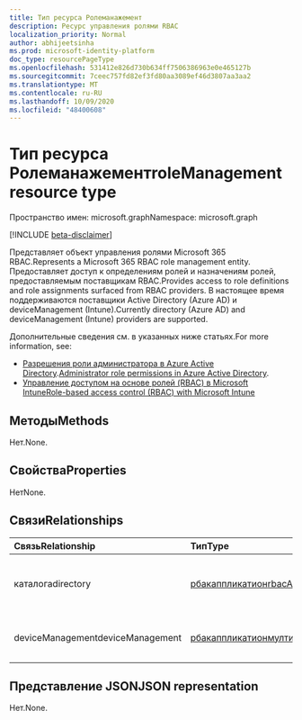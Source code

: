 ```yaml
---
title: Тип ресурса Ролеманажемент
description: Ресурс управления ролями RBAC
localization_priority: Normal
author: abhijeetsinha
ms.prod: microsoft-identity-platform
doc_type: resourcePageType
ms.openlocfilehash: 531412e826d730b634ff7506386963e0e465127b
ms.sourcegitcommit: 7ceec757fd82ef3fd80aa3089ef46d3807aa3aa2
ms.translationtype: MT
ms.contentlocale: ru-RU
ms.lasthandoff: 10/09/2020
ms.locfileid: "48400608"
---
```

# <a name="rolemanagement-resource-type"></a><span data-ttu-id="28e76-103">Тип ресурса Ролеманажемент</span><span class="sxs-lookup"><span data-stu-id="28e76-103">roleManagement resource type</span></span>

<span data-ttu-id="28e76-104">Пространство имен: microsoft.graph</span><span class="sxs-lookup"><span data-stu-id="28e76-104">Namespace: microsoft.graph</span></span>

[!INCLUDE [beta-disclaimer](../../includes/beta-disclaimer.md)]

<span data-ttu-id="28e76-105">Представляет объект управления ролями Microsoft 365 RBAC.</span><span class="sxs-lookup"><span data-stu-id="28e76-105">Represents a Microsoft 365 RBAC role management entity.</span></span> <span data-ttu-id="28e76-106">Предоставляет доступ к определениям ролей и назначениям ролей, предоставляемым поставщикам RBAC.</span><span class="sxs-lookup"><span data-stu-id="28e76-106">Provides access to role definitions and role assignments surfaced from RBAC providers.</span></span> <span data-ttu-id="28e76-107">В настоящее время поддерживаются поставщики Active Directory (Azure AD) и deviceManagement (Intune).</span><span class="sxs-lookup"><span data-stu-id="28e76-107">Currently directory (Azure AD) and  deviceManagement (Intune) providers are supported.</span></span> 

<span data-ttu-id="28e76-108">Дополнительные сведения см. в указанных ниже статьях.</span><span class="sxs-lookup"><span data-stu-id="28e76-108">For more information, see:</span></span> 
* <span data-ttu-id="28e76-109">[Разрешения роли администратора в Azure Active Directory](/azure/active-directory/users-groups-roles/directory-assign-admin-roles).</span><span class="sxs-lookup"><span data-stu-id="28e76-109">[Administrator role permissions in Azure Active Directory](/azure/active-directory/users-groups-roles/directory-assign-admin-roles).</span></span>
* [<span data-ttu-id="28e76-110">Управление доступом на основе ролей (RBAC) в Microsoft Intune</span><span class="sxs-lookup"><span data-stu-id="28e76-110">Role-based access control (RBAC) with Microsoft Intune</span></span>](/mem/intune/fundamentals/role-based-access-control)

## <a name="methods"></a><span data-ttu-id="28e76-111">Методы</span><span class="sxs-lookup"><span data-stu-id="28e76-111">Methods</span></span>

<span data-ttu-id="28e76-112">Нет.</span><span class="sxs-lookup"><span data-stu-id="28e76-112">None.</span></span>

## <a name="properties"></a><span data-ttu-id="28e76-113">Свойства</span><span class="sxs-lookup"><span data-stu-id="28e76-113">Properties</span></span>

<span data-ttu-id="28e76-114">Нет</span><span class="sxs-lookup"><span data-stu-id="28e76-114">None.</span></span>

## <a name="relationships"></a><span data-ttu-id="28e76-115">Связи</span><span class="sxs-lookup"><span data-stu-id="28e76-115">Relationships</span></span>

| <span data-ttu-id="28e76-116">Связь</span><span class="sxs-lookup"><span data-stu-id="28e76-116">Relationship</span></span> | <span data-ttu-id="28e76-117">Тип</span><span class="sxs-lookup"><span data-stu-id="28e76-117">Type</span></span>        | <span data-ttu-id="28e76-118">Описание</span><span class="sxs-lookup"><span data-stu-id="28e76-118">Description</span></span> |
|:-------------|:------------|:------------|
|<span data-ttu-id="28e76-119">каталога</span><span class="sxs-lookup"><span data-stu-id="28e76-119">directory</span></span>|[<span data-ttu-id="28e76-120">рбакаппликатион</span><span class="sxs-lookup"><span data-stu-id="28e76-120">rbacApplication</span></span>](rbacapplication.md)| <span data-ttu-id="28e76-121">Только для чтения.</span><span class="sxs-lookup"><span data-stu-id="28e76-121">Read-only.</span></span> <span data-ttu-id="28e76-122">Допускается значение null.</span><span class="sxs-lookup"><span data-stu-id="28e76-122">Nullable.</span></span>|
|<span data-ttu-id="28e76-123">deviceManagement</span><span class="sxs-lookup"><span data-stu-id="28e76-123">deviceManagement</span></span>|[<span data-ttu-id="28e76-124">рбакаппликатионмултипле</span><span class="sxs-lookup"><span data-stu-id="28e76-124">rbacApplicationMultiple</span></span>](rbacapplicationmultiple.md)| <span data-ttu-id="28e76-p103">Только для чтения. Допускается значение null.</span><span class="sxs-lookup"><span data-stu-id="28e76-p103">Read-only. Nullable.</span></span>|

## <a name="json-representation"></a><span data-ttu-id="28e76-127">Представление JSON</span><span class="sxs-lookup"><span data-stu-id="28e76-127">JSON representation</span></span>

<span data-ttu-id="28e76-128">Нет.</span><span class="sxs-lookup"><span data-stu-id="28e76-128">None.</span></span>

<!-- uuid: 16cd6b66-4b1a-43a1-adaf-3a886856ed98
2019-02-04 14:57:30 UTC -->
<!-- {
  "type": "#page.annotation",
  "description": "roleManagement resource",
  "keywords": "",
  "section": "documentation",
  "tocPath": ""
}-->